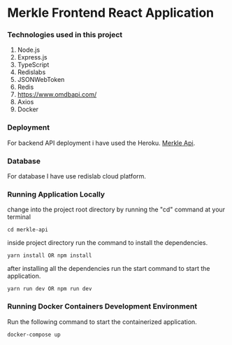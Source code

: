 # Merkle Frontend React Application

### Technologies used in this project

1. Node.js
1. Express.js
1. TypeScript
1. Redislabs
1. JSONWebToken
1. Redis
1. https://www.omdbapi.com/
1. Axios
1. Docker

### Deployment

For backend API deployment i have used the Heroku.
[Merkle Api](https://merkle-bk-api.herokuapp.com/).

### Database
For database I have use redislab cloud platform.

### Running Application Locally

change into the project root directory by running the "cd" command at your terminal

```
cd merkle-api
```

inside project directory run the command to install the dependencies.

```
yarn install OR npm install
```

after installing all the dependencies run the start command to start the application.

```
yarn run dev OR npm run dev
```

### Running Docker Containers Development Environment

Run the following command to start the containerized application.

```
docker-compose up
```
